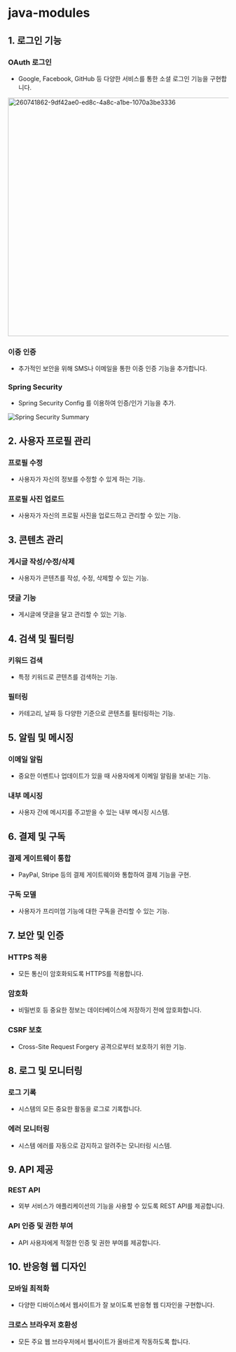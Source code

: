 # java-modules

## 1. 로그인 기능
### OAuth 로그인
- Google, Facebook, GitHub 등 다양한 서비스를 통한 소셜 로그인 기능을 구현합니다.

<img width="545" alt="260741862-9df42ae0-ed8c-4a8c-a1be-1070a3be3336" src="https://github.com/study-team1/java-modules/assets/107231837/c584e218-b4ef-4e18-bac2-fede00053dc5">


### 이중 인증
- 추가적인 보안을 위해 SMS나 이메일을 통한 이중 인증 기능을 추가합니다.
### Spring Security
- Spring Security Config 를 이용하여 인증/인가 기능을 추가.

![Spring Security Summary](https://github.com/study-team1/java-modules/assets/107231837/9939d661-453c-410c-bf3d-c98d81e6c54d)


## 2. 사용자 프로필 관리
### 프로필 수정
- 사용자가 자신의 정보를 수정할 수 있게 하는 기능.
### 프로필 사진 업로드
- 사용자가 자신의 프로필 사진을 업로드하고 관리할 수 있는 기능.
## 3. 콘텐츠 관리
### 게시글 작성/수정/삭제
- 사용자가 콘텐츠를 작성, 수정, 삭제할 수 있는 기능.
### 댓글 기능
- 게시글에 댓글을 달고 관리할 수 있는 기능.
## 4. 검색 및 필터링
### 키워드 검색
- 특정 키워드로 콘텐츠를 검색하는 기능.
### 필터링
- 카테고리, 날짜 등 다양한 기준으로 콘텐츠를 필터링하는 기능.
## 5. 알림 및 메시징
### 이메일 알림
- 중요한 이벤트나 업데이트가 있을 때 사용자에게 이메일 알림을 보내는 기능.
### 내부 메시징
- 사용자 간에 메시지를 주고받을 수 있는 내부 메시징 시스템.
## 6. 결제 및 구독
### 결제 게이트웨이 통합
- PayPal, Stripe 등의 결제 게이트웨이와 통합하여 결제 기능을 구현.
### 구독 모델
- 사용자가 프리미엄 기능에 대한 구독을 관리할 수 있는 기능.
## 7. 보안 및 인증
### HTTPS 적용
- 모든 통신이 암호화되도록 HTTPS를 적용합니다.
### 암호화
- 비밀번호 등 중요한 정보는 데이터베이스에 저장하기 전에 암호화합니다.
### CSRF 보호
- Cross-Site Request Forgery 공격으로부터 보호하기 위한 기능.
## 8. 로그 및 모니터링
### 로그 기록
- 시스템의 모든 중요한 활동을 로그로 기록합니다.
### 에러 모니터링
- 시스템 에러를 자동으로 감지하고 알려주는 모니터링 시스템.
## 9. API 제공
### REST API
- 외부 서비스가 애플리케이션의 기능을 사용할 수 있도록 REST API를 제공합니다.
### API 인증 및 권한 부여
- API 사용자에게 적절한 인증 및 권한 부여를 제공합니다.
## 10. 반응형 웹 디자인
### 모바일 최적화
- 다양한 디바이스에서 웹사이트가 잘 보이도록 반응형 웹 디자인을 구현합니다.
### 크로스 브라우저 호환성
- 모든 주요 웹 브라우저에서 웹사이트가 올바르게 작동하도록 합니다.
